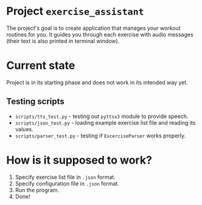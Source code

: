 # Project `exercise_assistant`
The project's goal is to create application that manages your workout routines for you. It guides you through each exercise with audio messages (their text is also printed in terminal window).

# Current state
Project is in its starting phase and does not work in its intended way yet.

## Testing scripts
* `scripts/tts_test.py` - testing out `pyttsx3` module to provide speech.
* `scripts/json_test.py` - loading example exercise list file and reading its values.
* `scripts/parser_test.py` - testing if `ExcerciseParser` works properly.

# How is it supposed to work?
1. Specify exercise list file in `.json` format.
2. Specify configuration file in `.json` format.
3. Run the program.
4. Done!
